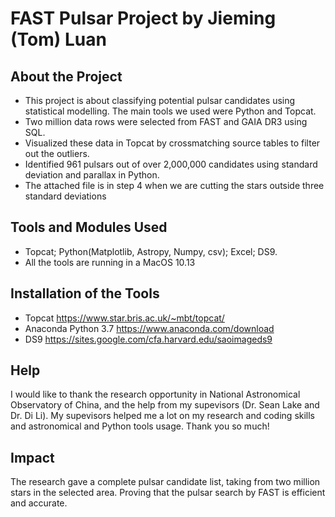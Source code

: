 # FAST Pulsar Project by Jieming (Tom) Luan
## About the Project
* This project is about classifying potential pulsar candidates using statistical modelling. The main tools we used were Python and Topcat.
* Two million data rows were selected from FAST and GAIA DR3 using SQL.
* Visualized these data in Topcat by crossmatching source tables to filter out the outliers.
* Identified 961 pulsars out of over 2,000,000 candidates using standard deviation and parallax in Python.
* The attached file is in step 4 when we are cutting the stars outside three standard deviations
## Tools and Modules Used
* Topcat; Python(Matplotlib, Astropy, Numpy, csv); Excel; DS9.
* All the tools are running in a MacOS 10.13
## Installation of the Tools
* Topcat https://www.star.bris.ac.uk/~mbt/topcat/
* Anaconda Python 3.7 https://www.anaconda.com/download
* DS9 https://sites.google.com/cfa.harvard.edu/saoimageds9
## Help
I would like to thank the research opportunity in National Astronomical Observatory of China, and the help from my supevisors (Dr. Sean Lake and Dr. Di Li).
My supevisors helped me a lot on my research and coding skills and astronomical and Python tools usage. Thank you so much!
## Impact
The research gave a complete pulsar candidate list, taking from two million stars in the selected area. Proving that the pulsar search by FAST is efficient and accurate.
